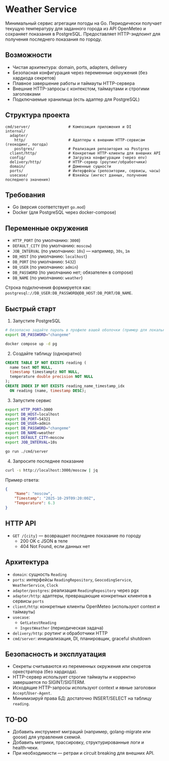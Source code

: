 # Weather Service

Минимальный сервис агрегации погоды на Go. Периодически получает текущую температуру для заданного города из API OpenMeteo и сохраняет показания в PostgreSQL. Предоставляет HTTP-эндпоинт для получения последнего показания по городу.

## Возможности

- Чистая архитектура: domain, ports, adapters, delivery
- Безопасная конфигурация через переменные окружения (без хардкода секретов)
- Плавное завершение работы и таймауты HTTP-сервера
- Внешние HTTP-запросы с контекстом, таймаутами и строгими заголовками
- Подключаемые хранилища (есть адаптер для PostgreSQL)

## Структура проекта

```
cmd/server/                 # Композиция приложения и DI
internal/
  adapter/
    http/                   # Адаптеры к внешним HTTP-сервисам (геокодинг, погода)
    postgres/               # Реализация репозитория на Postgres
  client/http/              # Конкретные HTTP-клиенты для внешних API
  config/                   # Загрузка конфигурации (через env)
  delivery/http/            # HTTP-сервер (роутинг/обработчики)
  domain/                   # Доменные сущности
  ports/                    # Интерфейсы (репозитории, сервисы, часы)
  usecase/                  # Юзкейсы (ингест данных, получение последнего значения)
```

## Требования

- Go (версия соответствует `go.mod`)
- Docker (для PostgreSQL через docker-compose)

## Переменные окружения

- `HTTP_PORT` (по умолчанию: `3000`)
- `DEFAULT_CITY` (по умолчанию: `moscow`)
- `JOB_INTERVAL` (по умолчанию: `10s`) — например, `30s`, `1m`
- `DB_HOST` (по умолчанию: `localhost`)
- `DB_PORT` (по умолчанию: `5432`)
- `DB_USER` (по умолчанию: `admin`)
- `DB_PASSWORD` (по умолчанию нет; обязателен в compose)
- `DB_NAME` (по умолчанию: `weather`)

Строка подключения формируется как: `postgresql://DB_USER:DB_PASSWORD@DB_HOST:DB_PORT/DB_NAME`.

## Быстрый старт

1. Запустите PostgreSQL

```bash
# безопасно задайте пароль в профиле вашей оболочки (пример для локальной разработки)
export DB_PASSWORD="changeme"

docker compose up -d pg
```

2. Создайте таблицу (однократно)

```sql
CREATE TABLE IF NOT EXISTS reading (
  name text NOT NULL,
  timestamp timestamptz NOT NULL,
  temperature double precision NOT NULL
);
CREATE INDEX IF NOT EXISTS reading_name_timestamp_idx
  ON reading (name, timestamp DESC);
```

3. Запустите сервис

```bash
export HTTP_PORT=3000
export DB_HOST=localhost
export DB_PORT=54321
export DB_USER=admin
export DB_PASSWORD="changeme"
export DB_NAME=weather
export DEFAULT_CITY=moscow
export JOB_INTERVAL=10s

go run ./cmd/server
```

4. Запросите последнее показание

```bash
curl -s http://localhost:3000/moscow | jq
```

Пример ответа:

```json
{
	"Name": "moscow",
	"Timestamp": "2025-10-29T09:20:00Z",
	"Temperature": 6.3
}
```

## HTTP API

- `GET /{city}` — возвращает последнее показание по городу
  - 200 OK с JSON в теле
  - 404 Not Found, если данных нет

## Архитектура

- `domain`: сущность `Reading`
- `ports`: интерфейсы `ReadingRepository`, `GeocodingService`, `WeatherService`, `Clock`
- `adapter/postgres`: реализация `ReadingRepository` через pgx
- `adapter/http`: адаптеры, превращающие конкретных клиентов в сервисы `ports`
- `client/http`: конкретные клиенты OpenMeteo (используют context и таймауты)
- `usecase`:
  - `GetLatestReading`
  - `IngestWeather` (периодическая задача)
- `delivery/http`: роутинг и обработчики HTTP
- `cmd/server`: инициализация, DI, планировщик, graceful shutdown

## Безопасность и эксплуатация

- Секреты считываются из переменных окружения или секретов оркестратора (без хардкода).
- HTTP-сервер использует строгие таймауты и корректно завершается по SIGINT/SIGTERM.
- Исходящие HTTP-запросы используют context и явные заголовки `Accept`/`User-Agent`.
- Минимизируй права БД: достаточно INSERT/SELECT на таблицу `reading`.

## TO-DO

- Добавить инструмент миграций (например, golang-migrate или goose) для управления схемой.
- Добавить метрики, трассировку, структурированные логи и health‑чеки.
- При необходимости — ретраи и circuit breaking для внешних API.
